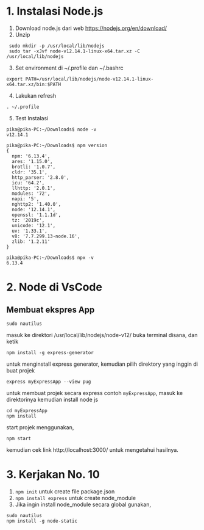 # 1. Instalasi Node.js
1. Download node.js dari web https://nodejs.org/en/download/
2. Unzip 
```
 sudo mkdir -p /usr/local/lib/nodejs
 sudo tar -xJvf node-v12.14.1-linux-x64.tar.xz -C /usr/local/lib/nodejs 
```
3. Set environment di ~/.profile dan ~/.bashrc
```
export PATH=/usr/local/lib/nodejs/node-v12.14.1-linux-x64.tar.xz/bin:$PATH
```
4. Lakukan refresh 
```
. ~/.profile
```
5. Test Instalasi 
```
pika@pika-PC:~/Downloads$ node -v
v12.14.1

pika@pika-PC:~/Downloads$ npm version
{
  npm: '6.13.4',
  ares: '1.15.0',
  brotli: '1.0.7',
  cldr: '35.1',
  http_parser: '2.8.0',
  icu: '64.2',
  llhttp: '2.0.1',
  modules: '72',
  napi: '5',
  nghttp2: '1.40.0',
  node: '12.14.1',
  openssl: '1.1.1d',
  tz: '2019c',
  unicode: '12.1',
  uv: '1.33.1',
  v8: '7.7.299.13-node.16',
  zlib: '1.2.11'
}

pika@pika-PC:~/Downloads$ npx -v
6.13.4

```
# 2. Node di VsCode
## Membuat ekspres App
```
sudo nautilus
```
masuk ke direktori /usr/local/lib/nodejs/node-v12/ buka terminal disana, dan ketik
```
npm install -g express-generator
```
untuk menginstall express generator, kemudian pilih direktory yang inggin di buat projek
```
express myExpressApp --view pug
```
untuk membuat projek secara express contoh ```myExpressApp```, masuk ke direktorinya kemudian install node js
```
cd myExpressApp
npm install
```
start projek menggunakan,
```
npm start
```
kemudian cek link http://localhost:3000/ untuk mengetahui hasilnya.
# 3. Kerjakan No. 10
1. ```npm init``` untuk create file package.json
2. ```npm install express``` untuk create node_module 
3. Jika ingin install node_module secara global gunakan,
```
sudo nautilus
npm install -g node-static
```


